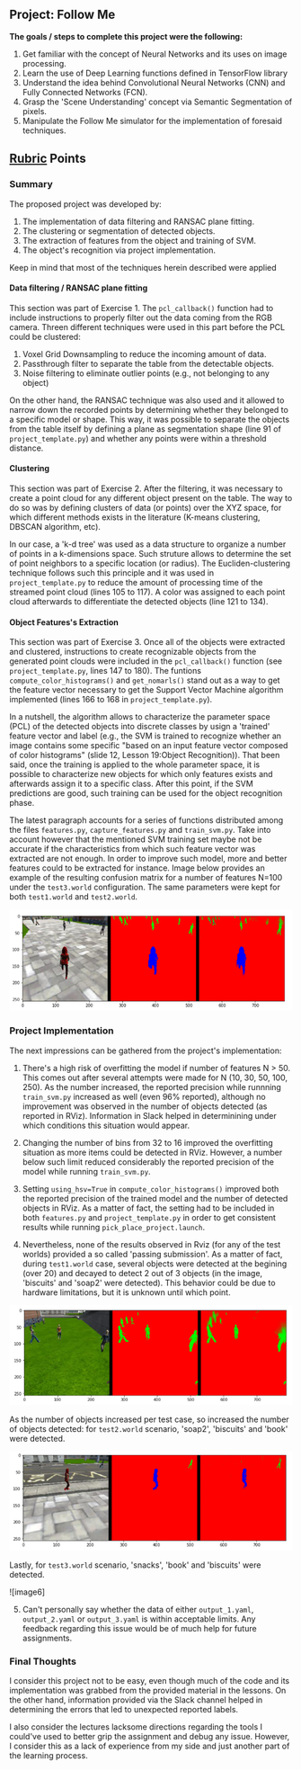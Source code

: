 ## Project: Follow Me

**The goals / steps to complete this project were the following:**  

1. Get familiar with the concept of Neural Networks and its uses on image processing.
2. Learn the use of Deep Learning functions defined in TensorFlow library 
3. Understand the idea behind Convolutional Neural Networks (CNN) and Fully Connected Networks (FCN). 
4. Grasp the 'Scene Understanding' concept via Semantic Segmentation of pixels. 
6. Manipulate the Follow Me simulator for the implementation of foresaid techniques. 

[//]: # (Image References)
[image1]: ./image_batch_size_60_256.png
[image2]: ./image_batch_size_70_160.png
[image3]: ./image3_while_following_the_target.png
[image4]: ./image4_while_at_patrol_without_target.png
[image5]: ./image5_while_at_patrol_with_target.png

## [Rubric](https://review.udacity.com/#!/rubrics/1155/view) Points

### Summary

The proposed project was developed by:
1. The implementation of data filtering and RANSAC plane fitting.
2. The clustering or segmentation of detected objects.
3. The extraction of features from the object and training of SVM. 
4. The object's recognition via project implementation.  

Keep in mind that most of the techniques herein described were applied 

#### Data filtering / RANSAC plane fitting
This section was part of Exercise 1. The `pcl_callback()` function had to include instructions to properly filter out the data coming from the RGB camera. Threen different techniques were used in this part before the PCL could be clustered:
1. Voxel Grid Downsampling to reduce the incoming amount of data. 
2. Passthrough filter to separate the table from the detectable objects. 
3. Noise filtering to eliminate outlier points (e.g., not belonging to any object)

On the other hand, the RANSAC technique was also used and it allowed to narrow down the recorded points by determining whether they belonged to a specific model or shape. This way, it was possible to separate the objects from the table itself by defining a plane as segmentation shape (line 91 of `project_template.py`) and whether any points were within a threshold distance. 

#### Clustering
This section was part of Exercise 2. After the filtering, it was necessary to create a point cloud for any different object present on the table. The way to do so was by defining clusters of data (or points) over the XYZ space, for which different methods exists in the literature (K-means clustering, DBSCAN algorithm, etc). 

In our case, a 'k-d tree' was used as a data structure to organize a number of points in a k-dimensions space. Such struture allows to determine the set of point neighbors to a specific location (or radius). The Eucliden-clustering technique follows such this principle and it was used in `project_template.py` to reduce the amount of processing time of the streamed point cloud (lines 105 to 117). A color was assigned to each point cloud afterwards to differentiate the detected objects (line 121 to 134). 

#### Object Features's Extraction
This section was part of Exercise 3. Once all of the objects were extracted and clustered, instructions to create recognizable objects from the generated point clouds were included in the `pcl_callback()` function (see `project_template.py`, lines 147 to 180).  The funtions `compute_color_histograms()` and `get_nomarls()` stand out as a way to get the feature vector necessary to get the Support Vector Machine algorithm implemented (lines 166 to 168 in `project_template.py`). 

In a nutshell, the algorithm allows to characterize the parameter space (PCL) of the detected objects into discrete classes by usign a 'trained' feature vector and label (e.g., the SVM is trained to recognize whether an image contains some specific "based on an input feature vector composed of color histograms" (slide 12, Lesson 19:Object Recognition)). That been said, once the training is applied to the whole parameter space, it is possible to characterize new objects for which only features exists and afterwards assign it to a specific class. After this point, if the SVM predictions are good, such training can be used for the object recognition phase.

The latest paragraph accounts for a series of functions distributed among the files `features.py`, `capture_features.py` and `train_svm.py`. Take into account however that the mentioned SVM training set maybe not be accurate if the characteristics from which such feature vector was extracted are not enough. In order to improve such model, more and better features could to be extracted for instance. Image below provides an example of the resulting confusion matrix for a number of features N=100 under the `test3.world` configuration. The same parameters were kept for both `test1.world` and `test2.world`. 

![image3]

### Project Implementation
The next impressions can be gathered from the project's implementation:
1. There's a high risk of overfitting the model if number of features N > 50. This comes out after several attempts were made for N (10, 30, 50, 100, 250). As the number increased, the reported precision while runnning `train_svm.py` increased as well (even 96% reported), although no improvement was observed in the number of objects detected (as reported in RViz). Information in Slack helped in determinining under which conditions this situation would appear.  

2. Changing the number of bins from 32 to 16 improved the overfitting situation as more items could be detected in RViz. However, a number below such limit reduced considerably the reported precision of the model while running `train_svm.py`.

3. Setting `using_hsv=True` in `compute_color_histograms()` improved both the reported precision of the trained model and the number of detected objects in RViz. As a matter of fact, the setting had to be included in both `features.py` and `project_template.py` in order to get consistent results while running `pick_place_project.launch`. 

4. Nevertheless, none of the results observed in Rviz (for any of the test worlds) provided a so called 'passing submission'. As a matter of fact, during `test1.world` case, several objects were detected at the begining (over 20) and decayed to detect 2 out of 3 objects (in the image, 'biscuits' and 'soap2' were detected). This behavior could be due to hardware limitations, but it is unknown until which point. 

![image4]

 As the number of objects increased per test case, so increased the number of objects detected: for `test2.world` scenario, 'soap2', 'biscuits' and 'book' were detected. 

![image5]

Lastly, for `test3.world` scenario, 'snacks', 'book' and 'biscuits' were detected. 

![image6]

5. Can't personally say whether the data of either `output_1.yaml`, `output_2.yaml` or `output_3.yaml` is within acceptable limits. Any feedback regarding this issue would be of much help for future assignments. 

### Final Thoughts

I consider this project not to be easy, even though much of the code and its implementation was grabbed from the provided material in the lessons. On the other hand, information provided via the Slack channel helped in determining the errors that led to unexpected reported labels. 

I also consider the lectures lacksome directions regarding the tools I could've used to better grip the assignment and debug any issue. However, I consider this as a lack of experience from my side and just another part of the learning process.  


